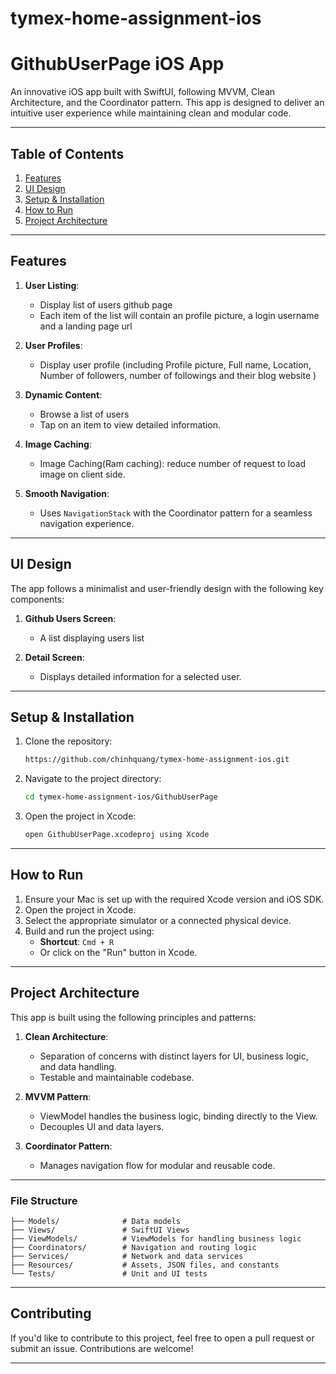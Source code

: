 # tymex-home-assignment-ios
# GithubUserPage iOS App

An innovative iOS app built with SwiftUI, following MVVM, Clean Architecture, and the Coordinator pattern. This app is designed to deliver an intuitive user experience while maintaining clean and modular code.

---

## **Table of Contents**
1. [Features](#features)
2. [UI Design](#ui-design)
3. [Setup & Installation](#setup--installation)
4. [How to Run](#how-to-run)
5. [Project Architecture](#project-architecture)

---

## **Features**
1. **User Listing**:
   - Display list of users github page
   - Each item of the list will contain an profile picture, a login username and a landing page url

2. **User Profiles**:
   - Display user profile (including Profile picture, Full name, Location, Number of followers, number of followings and their blog website )

3. **Dynamic Content**:
   - Browse a list of users
   - Tap on an item to view detailed information.

4. **Image Caching**:
   - Image Caching(Ram caching): reduce number of request to load image on client side.

5. **Smooth Navigation**:
   - Uses `NavigationStack` with the Coordinator pattern for a seamless navigation experience.

---

## **UI Design**
The app follows a minimalist and user-friendly design with the following key components:

1. **Github Users Screen**:
   - A list displaying users list

2. **Detail Screen**:
   - Displays detailed information for a selected user.

---

## **Setup & Installation**

1. Clone the repository:
   ```bash
   https://github.com/chinhquang/tymex-home-assignment-ios.git
   ```

2. Navigate to the project directory:
   ```bash
   cd tymex-home-assignment-ios/GithubUserPage
   ```

3. Open the project in Xcode:
   ```bash
   open GithubUserPage.xcodeproj using Xcode
   ```
---

## **How to Run**

1. Ensure your Mac is set up with the required Xcode version and iOS SDK.
2. Open the project in Xcode.
3. Select the appropriate simulator or a connected physical device.
4. Build and run the project using:
   - **Shortcut**: `Cmd + R`
   - Or click on the "Run" button in Xcode.

---

## **Project Architecture**
This app is built using the following principles and patterns:

1. **Clean Architecture**:
   - Separation of concerns with distinct layers for UI, business logic, and data handling.
   - Testable and maintainable codebase.

2. **MVVM Pattern**:
   - ViewModel handles the business logic, binding directly to the View.
   - Decouples UI and data layers.

3. **Coordinator Pattern**:
   - Manages navigation flow for modular and reusable code.

---

### **File Structure**
```plaintext
├── Models/              # Data models
├── Views/               # SwiftUI Views
├── ViewModels/          # ViewModels for handling business logic
├── Coordinators/        # Navigation and routing logic
├── Services/            # Network and data services
├── Resources/           # Assets, JSON files, and constants
└── Tests/               # Unit and UI tests
```

---

## **Contributing**
If you'd like to contribute to this project, feel free to open a pull request or submit an issue. Contributions are welcome!

---
